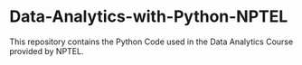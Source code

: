 # Data-Analytics-with-Python-NPTEL
This repository contains the Python Code used in the Data Analytics Course provided by NPTEL.
